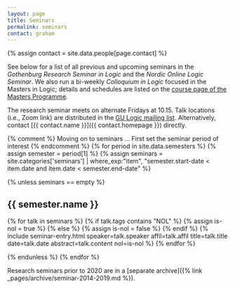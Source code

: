 ```yaml
---
layout: page
title: Seminars
permalink: seminars
contact: graham
---
```

{% assign contact = site.data.people[page.contact] %}

See below for a list of all previous and upcoming seminars in the _Gothenburg Research Seminar in Logic_ and the _Nordic Online Logic Seminar_. We also run a bi-weekly _Colloquium in Logic_ focused in the Masters in Logic; details and schedules are listed on the [course page of the Masters Programme](https://canvas.gu.se/courses/45028/assignments/syllabus).

The research seminar meets on alternate Fridays at 10.15. Talk locations (i.e., Zoom link) are distributed in the [GU Logic mailing list](https://listserv.gu.se/sympa/subscribe/logic). Alternatively, contact [{{ contact.name }}]({{ contact.homepage }}) directly.

{% comment %}
  Moving on to seminars ...
  First set the seminar period of interest
{% endcomment %}
{% for period in site.data.semesters %}
{% assign semester = period[1] %}
{% assign seminars = site.categories['seminars'] | where_exp:"item", "semester.start-date < item.date and item.date < semester.end-date" %}

{% unless seminars == empty %}

## {{ semester.name }}

{% for talk in seminars %}
{% if talk.tags contains "NOL" %}
  {% assign is-nol = true %}
{% else %}
  {% assign is-nol = false %}
{% endif %}
{% include seminar-entry.html speaker=talk.speaker affil=talk.affil title=talk.title date=talk.date abstract=talk.content nol=is-nol %}
{% endfor %}

{% endunless %}
{% endfor %}

Research seminars prior to 2020 are in a [separate archive]({% link _pages/archive/seminar-2014-2019.md %}).
